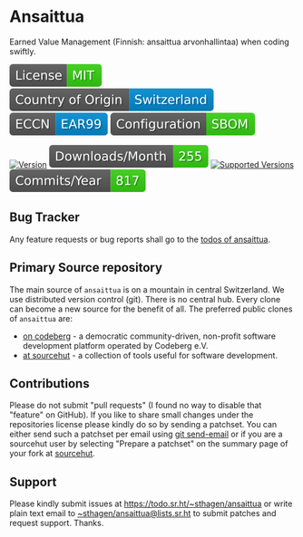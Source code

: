 # Ansaittua

Earned Value Management (Finnish: ansaittua arvonhallintaa) when coding swiftly.

[![license](badges/license-spdx-mit.svg)](https://git.sr.ht/~sthagen/ansaittua/tree/default/item/LICENSE)
[![Country of Origin](badges/country-of-origin-name-switzerland-neutral.svg)](https://git.sr.ht/~sthagen/ansaittua/tree/default/item/COUNTRY-OF-ORIGIN)
[![Export Classification Control Number (ECCN)](badges/export-control-classification-number_eccn-ear99-neutral.svg)](https://git.sr.ht/~sthagen/ansaittua/tree/default/item/EXPORT-CONTROL-CLASSIFICATION-NUMBER)
[![Configuration](badges/configuration-sbom.svg)](third-party/index.html)

[![Version](https://img.shields.io/pypi/v/ansaittua.svg?style=flat)](https://pypi.python.org/pypi/ansaittua/)
[![Downloads](badges/downloads-per-month.svg)](https://pepy.tech/project/ansaittua)
[![Supported Versions](https://img.shields.io/pypi/pyversions/ansaittua.svg?style=flat)](https://pypi.python.org/pypi/ansaittua/)
[![Maintenance Status](badges/commits-per-year.svg)](https://git.sr.ht/~sthagen/ansaittua/log)

## Bug Tracker

Any feature requests or bug reports shall go to the [todos of ansaittua](https://todo.sr.ht/~sthagen/ansaittua).

## Primary Source repository

The main source of `ansaittua` is on a mountain in central Switzerland.
We use distributed version control (git).
There is no central hub.
Every clone can become a new source for the benefit of all.
The preferred public clones of `ansaittua` are:

* [on codeberg](https://codeberg.org/sthagen/ansaittua) - a democratic community-driven, non-profit software development platform operated by Codeberg e.V.
* [at sourcehut](https://git.sr.ht/~sthagen/ansaittua) - a collection of tools useful for software development.

## Contributions

Please do not submit "pull requests" (I found no way to disable that "feature" on GitHub).
If you like to share small changes under the repositories license please kindly do so by sending a patchset.
You can either send such a patchset per email using [git send-email](https://git-send-email.io) or 
if you are a sourcehut user by selecting "Prepare a patchset" on the summary page of your fork at [sourcehut](https://git.sr.ht/).

## Support

Please kindly submit issues at <https://todo.sr.ht/~sthagen/ansaittua> or write plain text email to <~sthagen/ansaittua@lists.sr.ht> to submit patches and request support. Thanks.
